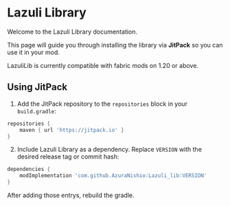 # Lazuli Library

Welcome to the Lazuli Library documentation.

This page will guide you through installing the library via **JitPack** so you can use it in your mod.

LazuliLib is currently compatible with fabric mods on 1.20 or above.

## Using JitPack

1. Add the JitPack repository to the `repositories` block in your `build.gradle`:

```gradle
repositories {
    maven { url 'https://jitpack.io' }
}
```

2. Include Lazuli Library as a dependency. Replace `VERSION` with the desired release tag or commit hash:

```gradle
dependencies {
    modImplementation 'com.github.AzuraNishio:Lazuli_lib:VERSION'
}
```


After adding those entrys, rebuild the gradle.
